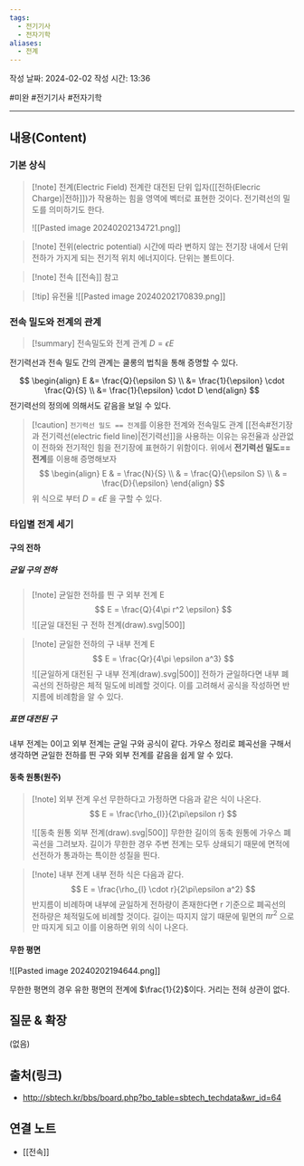 ```yaml
---
tags:
  - 전기기사
  - 전자기학
aliases:
  - 전계
---
```

작성 날짜: 2024-02-02
작성 시간: 13:36

#미완 #전기기사 #전자기학

----
## 내용(Content)
### 기본 상식
>[!note] 전계(Electric Field)
>전계란 대전된 단위 입자([[전하(Elecric Charge)|전하]])가 작용하는 힘을 영역에 벡터로 표현한 것이다.
>전기력선의 밀도를 의미하기도 한다.
>
>![[Pasted image 20240202134721.png]]

>[!note] 전위(electric potential)
>시간에 따라 변하지 않는 전기장 내에서 단위 전하가 가지게 되는 전기적 위치 에너지이다. 단위는 볼트이다.
>

>[!note] 전속
>[[전속]] 참고

>[!tip] 유전율
>![[Pasted image 20240202170839.png]]
### 전속 밀도와 전계의 관계
>[!summary] 전속밀도와 전계 관계
>$D = \epsilon E$

전기력선과 전속 밀도 간의 관계는 쿨롱의 법칙을 통해 증명할 수 있다.

$$
\begin{align}
E &= \frac{Q}{\epsilon S} \\
&= \frac{1}{\epsilon} \cdot \frac{Q}{S} \\
&= \frac{1}{\epsilon} \cdot D
\end{align}
$$
전기력선의 정의에 의해서도 같음을 보일 수 있다.

>[!caution] `전기력선 밀도 == 전계`를 이용한 전계와 전속밀도 관계
>[[전속#전기장과 전기력선(electric field line)|전기력선]]을 사용하는 이유는 유전율과 상관없이 전하와 전기적인 힘을 전기장에 표현하기 위함이다. 위에서 **전기력선 밀도== 전계**를 이용해 증명해보자
>$$
>\begin{align}
>E & = \frac{N}{S} \\
 & = \frac{Q}{\epsilon S} \\
 & = \frac{D}{\epsilon} 
\end{align}
>$$ 
>위 식으로 부터  $D = \epsilon E$ 을 구할 수 있다.


### 타입별 전계 세기
#### 구의 전하
##### 균일 구의 전하
>[!note] 균일한 전하를 띈 구 외부 전계 E
>$$
>E = \frac{Q}{4\pi r^2 \epsilon}
>$$
>![[균일 대전된 구 전하 전계(draw).svg|500]]

>[!note] 균일한 전하의 구 내부 전계 E
>$$
>E = \frac{Qr}{4\pi \epsilon a^3}
>$$
>![[균일하게 대전된 구 내부 전계(draw).svg|500]]
>전하가 균일하다면 내부 폐곡선의 전하량은 체적 밀도에 비례할 것이다. 이를 고려해서 공식을 작성하면 반지름에 비례함을 알 수 있다.

##### 표면 대전된 구
내부 전계는 0이고 외부 전계는 균일 구와 공식이 같다. 가우스 정리로 폐곡선을 구해서 생각하면 균일한 전하를 띈 구와 외부 전계를 같음을 쉽게 알 수 있다.

#### 동축 원통(원주)
> [!note] 외부 전계
> 우선 무한하다고 가정하면 다음과 같은 식이 나온다.
> $$
> E = \frac{\rho_{l}}{2\pi\epsilon r}
> $$
>
>![[동축 원통 외부 전계(draw).svg|500]]
>무한한 길이의 동축 원통에 가우스 폐곡선을 그려보자. 길이가 무한한 경우 주변 전계는 모두 상쇄되기 때문에 면적에 선전하가 통과하는 특이한 성질을 띈다. 

>[!note] 내부 전계
>내부 전하 식은 다음과 같다.
>$$
>E = \frac{\rho_{l} \cdot r}{2\pi\epsilon a^2}
>$$
>반지름이 비례하며 내부에 균일하게 전하량이 존재한다면 r 기준으로 폐곡선의 전하량은 체적밀도에 비례할 것이다. 길이는 따지지 않기 때문에 밑면의 $\pi r^2$ 으로만 따지게 되고 이를 이용하면 위의 식이 나온다.

#### 무한 평면
![[Pasted image 20240202194644.png]]

무한한 평면의 경우 유한 평면의 전계에 $\frac{1}{2}$이다. 거리는 전혀 상관이 없다.
## 질문 & 확장

(없음)

## 출처(링크)
- http://sbtech.kr/bbs/board.php?bo_table=sbtech_techdata&wr_id=64


## 연결 노트
- [[전속]]









